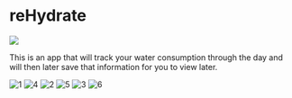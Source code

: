 # reHydrate 
![](/reHydrate/Assets.xcassets/AppIcon.appiconset/reHydrate%20180.png)

This is an app that will track your water consumption through the day and will then later save that information for you to view later.

![1](/mockups/main-screen-dark-mockup.png)
![4](/mockups/main-screen-white-mockup.png)
![2](/mockups/setting-screen-dark-mockup.png)
![5](/mockups/setting-screen-white-mockup.png)
![3](/mockups/calendar-screen-dark-mockup.png)
![6](/mockups/calendar-screen-white-mockup.png)
